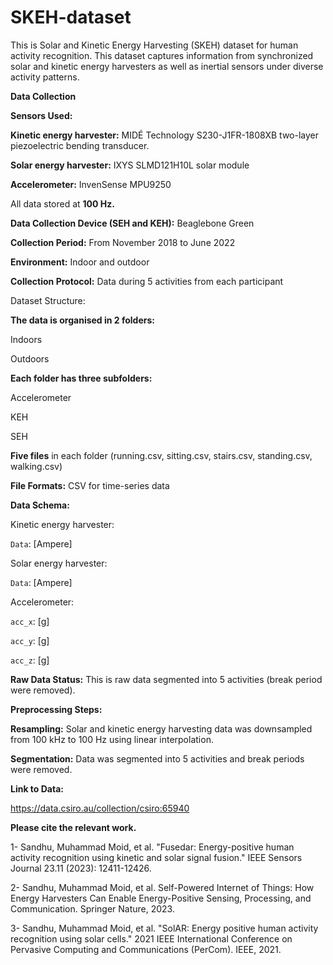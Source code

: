 # SKEH-dataset
This is Solar and Kinetic Energy Harvesting (SKEH) dataset for human activity recognition. This dataset captures information from synchronized solar and kinetic energy harvesters as well as inertial sensors under diverse activity patterns. <br>

**Data Collection**

**Sensors Used:**

**Kinetic energy harvester:** MIDÉ Technology S230-J1FR-1808XB two-layer piezoelectric bending transducer.

**Solar energy harvester:** IXYS SLMD121H10L solar module

**Accelerometer:** InvenSense MPU9250


All data stored at **100 Hz.**

**Data Collection Device (SEH and KEH):** Beaglebone Green

**Collection Period:** From November 2018 to June 2022

**Environment:** Indoor and outdoor

**Collection Protocol:** Data during 5 activities from each participant 



Dataset Structure:

**The data is organised in 2 folders:**

Indoors

Outdoors

**Each folder has three subfolders:**

Accelerometer

KEH

SEH


**Five files** in each folder (running.csv, sitting.csv, stairs.csv, standing.csv, walking.csv)

**File Formats:** CSV for time-series data

**Data Schema:**

Kinetic energy harvester:

`Data`: [Ampere]

Solar energy harvester:

`Data`: [Ampere]

Accelerometer:

`acc_x`: [g]

`acc_y`: [g]

`acc_z`: [g]


**Raw Data Status:** This is raw data segmented into 5 activities (break period were removed).

**Preprocessing Steps:**

**Resampling:** Solar and kinetic energy harvesting data was downsampled from 100 kHz to 100 Hz using linear interpolation.

**Segmentation:** Data was segmented into 5 activities and break periods were removed.



**Link to Data:**

https://data.csiro.au/collection/csiro:65940




**Please cite the relevant work.**

1- Sandhu, Muhammad Moid, et al. "Fusedar: Energy-positive human activity recognition using kinetic and solar signal fusion." IEEE Sensors Journal 23.11 (2023): 12411-12426.

2- Sandhu, Muhammad Moid, et al. Self-Powered Internet of Things: How Energy Harvesters Can Enable Energy-Positive Sensing, Processing, and Communication. Springer Nature, 2023.

3- Sandhu, Muhammad Moid, et al. "SolAR: Energy positive human activity recognition using solar cells." 2021 IEEE International Conference on Pervasive Computing and Communications (PerCom). IEEE, 2021.


